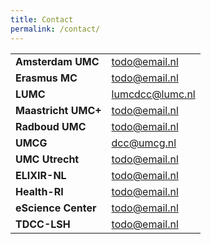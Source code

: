 ```yaml
---
title: Contact
permalink: /contact/
---
```


<table class="contacts-table">
  <tr>
    <td><strong>Amsterdam UMC</strong></td>
    <td><a href="mailto:todo@email.nl">todo@email.nl</a></td>
  </tr>
  <tr>
    <td><strong>Erasmus MC</strong></td>
    <td><a href="mailto:todo@email.nl">todo@email.nl</a></td>
  </tr>
  <tr>
    <td><strong>LUMC</strong></td>
    <td><a href="mailto:lumcdcc@lumc.nl">lumcdcc@lumc.nl</a></td>
  </tr>
  <tr>
    <td><strong>Maastricht UMC+</strong></td>
    <td><a href="mailto:todo@email.nl">todo@email.nl</a></td>
  </tr>
  <tr>
    <td><strong>Radboud UMC</strong></td>
    <td><a href="mailto:todo@email.nl">todo@email.nl</a></td>
  </tr>
  <tr>
    <td><strong>UMCG</strong></td>
    <td><a href="mailto:dcc@umcg.nl">dcc@umcg.nl</a></td>
  </tr>
  <tr>
    <td><strong>UMC Utrecht</strong></td>
    <td><a href="mailto:todo@email.nl">todo@email.nl</a></td>
  </tr>
  <tr>
    <td><strong>ELIXIR-NL</strong></td>
    <td><a href="mailto:todo@email.nl">todo@email.nl</a></td>
  </tr>
  <tr>
    <td><strong>Health-RI</strong></td>
    <td><a href="mailto:todo@email.nl">todo@email.nl</a></td>
  </tr>
  <tr>
    <td><strong>eScience Center</strong></td>
    <td><a href="mailto:todo@email.nl">todo@email.nl</a></td>
  </tr>
  <tr>
    <td><strong>TDCC-LSH</strong></td>
    <td><a href="mailto:todo@email.nl">todo@email.nl</a></td>
  </tr>
</table>